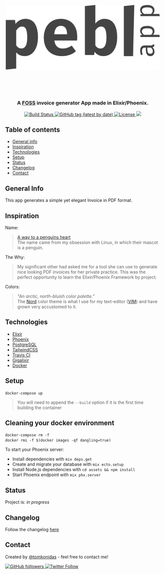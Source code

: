 <h1 align="center">
  <br><br>
  <a href="https://github.com/tomkonidas/pebl"><img src="./assets/static/images/pebl.png" alt="Pebl" width="500"></a>
  <br><br><br>
</h1>

<h3 align="center">A <a href="https://en.wikipedia.org/wiki/Free_and_open-source_software" target="_blank">FOSS</a> invoice generator App made in Elixir/Phoenix.</h3>

<p align="center">
  <a href="https://travis-ci.com/github/tomkonidas/pebl">
    <img src="https://travis-ci.com/tomkonidas/pebl.svg?branch=master" alt="Build Status">
  </a>
  <a href="https://img.shields.io/github/v/tag/tomkonidas/pebl">
    <img src="https://img.shields.io/github/v/tag/tomkonidas/pebl" alt="GitHub tag (latest by date)">
  </a>
  <a href="./LICENSE">
    <img src="https://img.shields.io/github/license/tomkonidas/pebl" alt="License">
  </a>
  <a href="https://pebl.app">
    <img src="https://img.shields.io/badge/demo-online-purple.svg">
  </a>
</p>

## Table of contents
* [General info](#general-info)
* [Inspiration](#inspiration)
* [Technologies](#technologies)
* [Setup](#setup)
* [Status](#status)
* [Changelog](#changelog)
* [Contact](#contact)

## General Info
This app generates a simple yet elegant Invoice in PDF format.

## Inspiration
Name:
> [A way to a penguins heart](https://animals.mom.me/penguins-love-life-6367.html)  
> The name came from my obsession with Linux, in which their mascot is a penguin. 

The Why:
> My significant other had asked me for a tool she can use to generate nice looking PDF invoices for her private practice.
> This was the perfect opportunity to learn the Elixir/Phoenix Framework by project.

Colors:
> _"An arctic, north-bluish color palette."_  
> The [Nord](https://www.nordtheme.com/) color theme is what I use for my text-editor ([VIM](https://neovim.io/)) and have grown very accustomed to it.

## Technologies
* [Elixir](https://elixir-lang.org/)
* [Phoenix](https://www.phoenixframework.org/)
* [PostgreSQL](https://www.postgresql.org/)
* [TailwindCSS](https://tailwindcss.com/)
* [Travis CI](https://travis-ci.com/)
* [Gigalixir](https://www.gigalixir.com/)
* [Docker](https://www.docker.com/)

## Setup

`docker-compose up`

> You will need to append the `--build` option if it is the first time building the container

## Cleaning your docker environment

`docker-compose rm -f`  
`docker rmi -f $(docker images -qf dangling=true)`

To start your Phoenix server:

  * Install dependencies with `mix deps.get`
  * Create and migrate your database with `mix ecto.setup`
  * Install Node.js dependencies with `cd assets && npm install`
  * Start Phoenix endpoint with `mix phx.server`

## Status

Project is: _in progress_

## Changelog

Follow the changelog [here](./CHANGELOG.md)

## Contact

Created by [@tomkonidas](https://tomkonidas.com) - feel free to contact me!

<p>
  <a href="https://github.com/tomkonidas">
    <img alt="GitHub followers" src="https://img.shields.io/github/followers/tomkonidas?label=Follow&style=social">
  </a>
  <a href="https://twitter.com/tomkonidas">
    <img alt="Twitter Follow" src="https://img.shields.io/twitter/follow/tomkonidas?label=Follow&style=social">
  </a>
</p>
